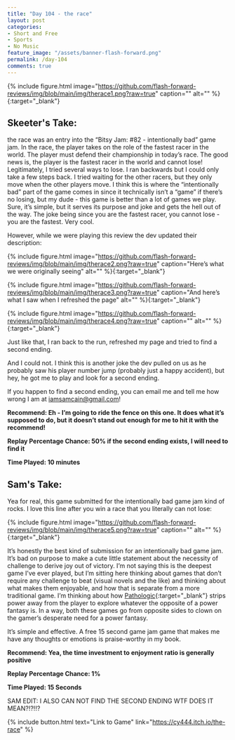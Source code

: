 ```yaml
---
title: "Day 104 - the race"
layout: post
categories:
- Short and Free
- Sports
- No Music
feature_image: "/assets/banner-flash-forward.png"
permalink: /day-104
comments: true
---
```


{% include figure.html image="https://github.com/flash-forward-reviews/img/blob/main/img/therace1.png?raw=true" caption="" alt="" %}{:target="_blank"}

## Skeeter's Take:

the race was an entry into the “Bitsy Jam: #82 - intentionally bad” game jam. In the race, the player takes on the role of the fastest racer in the world. The player must defend their championship in today’s race. The good news is, the player is the fastest racer in the world and cannot lose! Legitimately, I tried several ways to lose. I ran backwards but I could only take a few steps back. I tried waiting for the other racers, but they only move when the other players move. I think this is where the “intentionally bad” part of the game comes in since it technically isn’t a “game” if there’s no losing, but my dude - this game is better than a lot of games we play. Sure, it’s simple, but it serves its purpose and joke and gets the hell out of the way. The joke being since you are the fastest racer, you cannot lose - you are the fastest. Very cool. 

However, while we were playing this review the dev updated their description:

{% include figure.html image="https://github.com/flash-forward-reviews/img/blob/main/img/therace2.png?raw=true" caption="Here’s what we were originally seeing" alt="" %}{:target="_blank"}

{% include figure.html image="https://github.com/flash-forward-reviews/img/blob/main/img/therace3.png?raw=true" caption="And here’s what I saw when I refreshed the page" alt="" %}{:target="_blank"}

{% include figure.html image="https://github.com/flash-forward-reviews/img/blob/main/img/therace4.png?raw=true" caption="" alt="" %}{:target="_blank"}

Just like that, I ran back to the run, refreshed my page and tried to find a second ending. 

And I could not. I think this is another joke the dev pulled on us as he probably saw his player number jump (probably just a happy accident), but hey, he got me to play and look for a second ending. 

If you happen to find a second ending, you can email me and tell me how wrong I am at iamsamcain@gmail.com!

**Recommend: Eh - I’m going to ride the fence on this one. It does what it’s supposed to do, but it doesn’t stand out enough for me to hit it with the recommend!**

**Replay Percentage Chance: 50% if the second ending exists, I will need to find it**

**Time Played: 10 minutes**

## Sam's Take:

Yea for real, this game submitted for the intentionally bad game jam kind of rocks. I love this line after you win a race that you literally can not lose:

{% include figure.html image="https://github.com/flash-forward-reviews/img/blob/main/img/therace5.png?raw=true" caption="" alt="" %}{:target="_blank"}

It’s honestly the best kind of submission for an intentionally bad game jam. It’s bad on purpose to make a cute little statement about the necessity of challenge to derive joy out of victory. I’m not saying this is the deepest game I’ve ever played, but I’m sitting here thinking about games that don’t require any challenge to beat (visual novels and the like) and thinking about what makes them enjoyable, and how that is separate from a more traditional game. I’m thinking about how [Pathologic](https://store.steampowered.com/app/384110/Pathologic_Classic_HD/){:target="_blank"} strips power away from the player to explore whatever the opposite of a power fantasy is. In a way, both these games go from opposite sides to clown on the gamer’s desperate need for a power fantasy.

It’s simple and effective. A free 15 second game jam game that makes me have any thoughts or emotions is praise-worthy in my book.

**Recommend: Yea,  the time investment to enjoyment ratio is generally positive**

**Replay Percentage Chance: 1%**

**Time Played: 15 Seconds**

SAM EDIT: I ALSO CAN NOT FIND THE SECOND ENDING WTF DOES IT MEAN?!?!!?

{% include button.html text="Link to Game" link="https://cy444.itch.io/the-race" %}